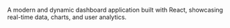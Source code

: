 




A modern and dynamic dashboard application built with React, showcasing real-time data, charts, and user analytics.
